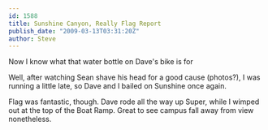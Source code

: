 ```yaml
---
id: 1588
title: Sunshine Canyon, Really Flag Report
publish_date: "2009-03-13T03:31:20Z"
author: Steve
---
```

  
Now I know what that water bottle on Dave's bike is for

Well, after watching Sean shave his head for a good cause (photos?), I was running a little late, so Dave and I bailed on Sunshine once again.

Flag was fantastic, though. Dave rode all the way up Super, while I wimped out at the top of the Boat Ramp. Great to see campus fall away from view nonetheless.
